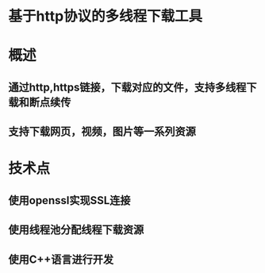 # 基于http协议的多线程下载工具

# 概述
## 通过http,https链接，下载对应的文件，支持多线程下载和断点续传
## 支持下载网页，视频，图片等一系列资源

# 技术点
## 使用openssl实现SSL连接
## 使用线程池分配线程下载资源
## 使用C++语言进行开发


